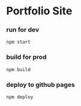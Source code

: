 Portfolio Site
==============

### run for dev

```
npm start
```

### build for prod

```
npm build
```

### deploy to github pages

```
npm deploy
```
